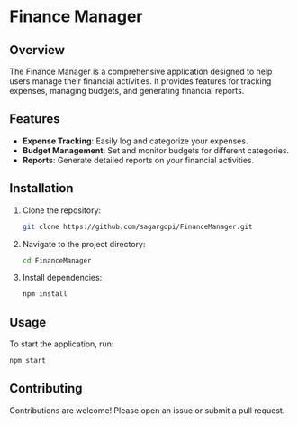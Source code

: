 # Finance Manager

## Overview
The Finance Manager is a comprehensive application designed to help users manage their financial activities. It provides features for tracking expenses, managing budgets, and generating financial reports.

## Features
- **Expense Tracking**: Easily log and categorize your expenses.
- **Budget Management**: Set and monitor budgets for different categories.
- **Reports**: Generate detailed reports on your financial activities.

## Installation
1. Clone the repository:
   ```bash
   git clone https://github.com/sagargopi/FinanceManager.git
   ```
2. Navigate to the project directory:
   ```bash
   cd FinanceManager
   ```
3. Install dependencies:
   ```bash
   npm install
   ```

## Usage
To start the application, run:
```bash
npm start
```

## Contributing
Contributions are welcome! Please open an issue or submit a pull request.